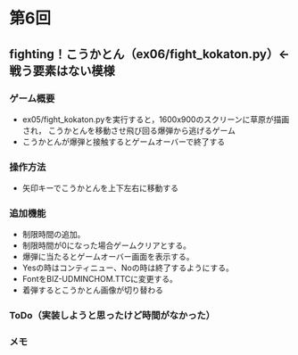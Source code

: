 # 第6回
## fighting！こうかとん（ex06/fight_kokaton.py）←戦う要素はない模様
### ゲーム概要
- ex05/fight_kokaton.pyを実行すると，1600x900のスクリーンに草原が描画され，
こうかとんを移動させ飛び回る爆弾から逃げるゲーム
- こうかとんが爆弾と接触するとゲームオーバーで終了する
### 操作方法
- 矢印キーでこうかとんを上下左右に移動する
### 追加機能
- 制限時間の追加。
- 制限時間が0になった場合ゲームクリアとする。
- 爆弾に当たるとゲームオーバー画面を表示する。
- Yesの時はコンティニュー、Noの時は終了するようにする。
- FontをBIZ-UDMINCHOM.TTCに変更する。
- 着弾するとこうかとん画像が切り替わる
### ToDo（実装しようと思ったけど時間がなかった）
### メモ